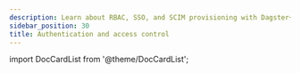 ```yaml
---
description: Learn about RBAC, SSO, and SCIM provisioning with Dagster+.
sidebar_position: 30
title: Authentication and access control
---
```


import DocCardList from '@theme/DocCardList';

<DocCardList />
